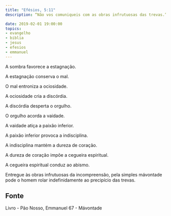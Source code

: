 ```yaml
---
title: "Efésios, 5:11"
description: “Não vos comuniqueis com as obras infrutuosas das trevas.” - Paulo Má­vontade gera sombra.

date: 2019-02-01 19:00:00
topics: 
- evangelho
- biblia
- jesus
- efesios
- emmanuel
---
```


A sombra favorece a estagnação.

A estagnação conserva o mal.

O mal entroniza a ociosidade.

A ociosidade cria a discórdia.

A discórdia desperta o orgulho.

O orgulho acorda a vaidade.

A vaidade atiça a paixão inferior.

A paixão inferior provoca a indisciplina.

A indisciplina mantém a dureza de coração.

A dureza de coração impõe a cegueira espiritual.

A cegueira espiritual conduz ao abismo.

Entregue às obras infrutuosas da incompreensão, pela simples má­vontade
pode o homem rolar indefinidamente ao precipício das trevas.



## Fonte
Livro - Pão Nosso, Emmanuel
67 - Má­vontade
